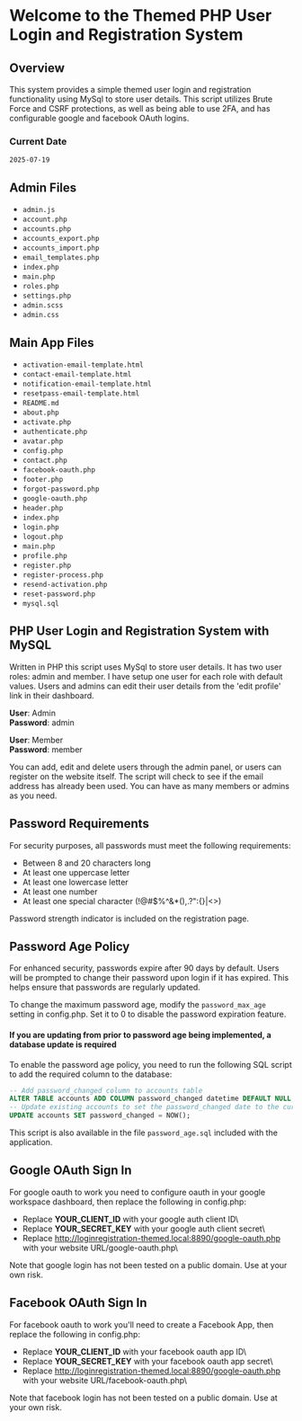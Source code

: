 # Welcome to the Themed PHP User Login and Registration System
## Overview

This system provides a simple themed user login and registration functionality using MySql to store user details.
This script utilizes Brute Force and CSRF protections, as well as being able to use 2FA, and has configurable google and facebook
OAuth logins.

### Current Date
`2025-07-19`

## Admin Files
- `admin.js`
- `account.php`
- `accounts.php`
- `accounts_export.php`
- `accounts_import.php`
- `email_templates.php`
- `index.php`
- `main.php`
- `roles.php`
- `settings.php`
- `admin.scss`
- `admin.css`

## Main App Files
- `activation-email-template.html`
- `contact-email-template.html`
- `notification-email-template.html`
- `resetpass-email-template.html`
- `README.md`
- `about.php`
- `activate.php`
- `authenticate.php`
- `avatar.php`
- `config.php`
- `contact.php`
- `facebook-oauth.php`
- `footer.php`
- `forgot-password.php`
- `google-oauth.php`
- `header.php`
- `index.php`
- `login.php`
- `logout.php`
- `main.php`
- `profile.php`
- `register.php`
- `register-process.php`
- `resend-activation.php`
- `reset-password.php`
- `mysql.sql`

## PHP User Login and Registration System with MySQL

Written in PHP this script uses MySql to store user details. It has two user roles: admin and member.
I have setup one user for each role with default values. Users and admins can edit their user 
details from the 'edit profile' link in their dashboard.

**User**: Admin\
**Password**: admin

**User**: Member\
**Password**: member

You can add, edit and delete users through the admin panel, or users can register on the website itself.
The script will check to see if the email address has already been used. You can have as many members or admins as you need.

## Password Requirements
For security purposes, all passwords must meet the following requirements:
- Between 8 and 20 characters long
- At least one uppercase letter
- At least one lowercase letter
- At least one number
- At least one special character (!@#$%^&*(),.?":{}|<>)

Password strength indicator is included on the registration page.

## Password Age Policy
For enhanced security, passwords expire after 90 days by default. Users will be prompted to change their password upon login if it has expired. This helps ensure that passwords are regularly updated.

To change the maximum password age, modify the `password_max_age` setting in config.php. Set it to 0 to disable the password expiration feature.

#### If you are updating from prior to password age being implemented, a database update is required 
To enable the password age policy, you need to run the following SQL script to add the required column to the database:

```sql
-- Add password_changed column to accounts table
ALTER TABLE accounts ADD COLUMN password_changed datetime DEFAULT NULL;
-- Update existing accounts to set the password_changed date to the current date
UPDATE accounts SET password_changed = NOW();
```

This script is also available in the file `password_age.sql` included with the application.

## Google OAuth Sign In
For google oauth to work you need to configure oauth in your google workspace dashboard, then replace the following in config.php:

- Replace **YOUR_CLIENT_ID** with your google auth client ID\
- Replace **YOUR_SECRET_KEY** with your google auth client secret\
- Replace http://loginregistration-themed.local:8890/google-oauth.php with your website URL/google-oauth.php\

Note that google login has not been tested on a public domain. Use at your own risk.

## Facebook OAuth Sign In
For facebook oauth to work you'll need to create a Facebook App, then replace the following in config.php:

- Replace **YOUR_CLIENT_ID** with your facebook oauth app ID\
- Replace **YOUR_SECRET_KEY** with your facebook oauth app secret\
- Replace http://loginregistration-themed.local:8890/google-oauth.php with your website URL/facebook-oauth.php\

Note that facebook login has not been tested on a public domain. Use at your own risk.
